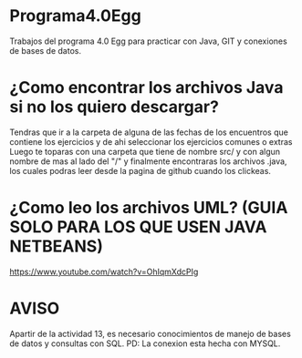 # Programa4.0Egg
Trabajos del programa 4.0 Egg para practicar con Java, GIT y conexiones de bases de datos.

# ¿Como encontrar los archivos Java si no los quiero descargar?
Tendras que ir a la carpeta de alguna de las fechas de los encuentros que contiene los ejercicios y de ahi seleccionar los ejercicios comunes o extras
Luego te toparas con una carpeta que tiene de nombre src/ y con algun nombre de mas al lado del "/" y finalmente encontraras los archivos .java, los cuales podras leer desde la pagina de github cuando los clickeas.

# ¿Como leo los archivos UML? (GUIA SOLO PARA LOS QUE USEN JAVA NETBEANS)
https://www.youtube.com/watch?v=OhIqmXdcPIg

# AVISO
Apartir de la actividad 13, es necesario conocimientos de manejo de bases de datos y consultas con SQL.
PD: La conexion esta hecha con MYSQL.
